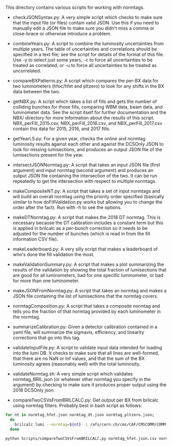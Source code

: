 This directory contains various scripts for working with normtags.

* checkJSONSyntax.py: A very simple script which checks to make sure that the input file (or files) contain valid JSON. Use this if you need to manually edit a JSON file to make sure you didn't miss a comma or close-brace or otherwise introduce a problem.

* combineYears.py: A script to combine the luminosity uncertainties from multiple years. The table of uncertainties and correlations should be specified in a text file; see the script for details of the format of this file. Use -y to select just some years, -c to force all uncertainties to be treated as correlated, or -u to force all uncertainties to be treated as uncorrelated.

* compareBXPatterns.py: A script which compares the per-BX data for two luminometers (hfoc/hfet and pltzero) to look for any shifts in the BX data between the two.

* getNBX.py: A script which takes a list of fills and gets the number of colliding bunches for those fills, comparing WBM data, beam data, and luminometer data. See the script itself for further documentation and the NBX/ directory for more information about the results of this script. NBX_perFill_2015.csv, NBX_perFill_2016.csv, and NBX_perFill_2017.csv contain this data for 2015, 2016, and 2017 fills.

* getYearLS.py: For a given year, checks the online and normtag luminosity results against each other and against the DCSOnly JSON to look for missing lumisections, and produces an output JSON file of the lumisections present for the year.

* intersectJSONNormtag.py: A script that takes an input JSON file (first argument) and input normtag (second argument) and produces an output JSON file containing the intersection of the two. It can be run repeatedly to get the intersection with respect to multiple normtags.

* makeCompositeNT.py: A script that takes a set of input normtags and will build an overall normtag using the priority order specified (basically similar to how doFillValidation.py works but allowing you to change the order after the fact). Run with -h to see the options.

* makeDTNormtag.py: A script that makes the 2018 DT normtag. This is necessary because the DT calibration includes a constant term but this is applied in brilcalc as a per-bunch correction so it needs to be adjusted for the number of bunches (which is read in from the fill information CSV file).

* makeLeaderboard.py: A very silly script that makes a leaderboard of who's done the fill validation the most.

* makeValidationSummary.py: A script that makes a plot summarizing the results of the validation by showing the total fraction of lumisections that are good for all luminometers, bad for one specific luminometer, or bad for more than one luminometer.

* makeJSONFromNormtag.py: A script that takes an normtag and makes a JSON file containing the list of lumisections that the normtag covers.

* normtagComposition.py: A script that takes a composite normtag and tells you the fraction of that normtag provided by each luminometer in the normtag.

* summarizeCalibration.py: Given a detector calibration contained in a yaml file, will summarize the sigmavis, efficiency, and linearity corrections that go into this tag.

* validateInputFile.py: A script to validate input data intended for loading into the lumi DB. It checks to make sure that all lines are well-formed, that there are no NaN or Inf values, and that the sum of the BX luminosity agrees (reasonably well) with the total luminosity.

* validateNormtag.sh: A very simple script which validates normtag_BRIL.json (or whatever other normtag you specify in the argument) by checking to make sure it produces proper output using the 2018 DCSOnly json.

* compareTwoCSVsFromBRILCALC.py: Get output per BX from brilcalc using normtag filters. Probably best in bash script as follows:

```bash
for nt in normtag_hfet.json normtag_dt.json normtag_pltzero.json;
  do
    brilcalc lumi --normtag=${nt} -i /afs/cern.ch/cms/CAF/CMSCOMM/COMM_DQM/certification/Collisions17/13TeV/PromptReco/Cert_294927-306126_13TeV_PromptReco_Collisions17_JSON_MuonPhys.txt -u 'hz/ub' -o ${nt}.csv --output-style=csv --byls --tssec
  done

python Scripts/compareTwoCSVsFromBRILCALC.py normtag_hfet.json.csv normtag_pltzero.json.csv Scripts/NBX_perFill_2017.csv HFPLTFILTER
```
